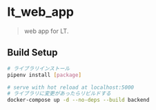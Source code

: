 # lt_web_app

> web app for LT.

## Build Setup

``` bash
# ライブラリインストール
pipenv install [package]

# serve with hot reload at localhost:5000
# ライブラリに変更があったらリビルドする
docker-compose up -d --no-deps --build backend
```

